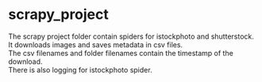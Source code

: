 
# scrapy_project
The scrapy project folder contain spiders for istockphoto and shutterstock.<br/>
It downloads images and saves metadata in csv files.<br/>
The csv filenames and folder filenames contain the timestamp of the download.<br/>
There is also logging for istockphoto spider.<br/>
